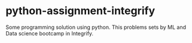 # python-assignment-integrify
Some programming solution using python. This problems sets by ML and Data science bootcamp in Integrify. 
